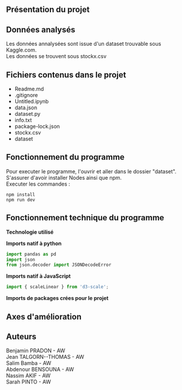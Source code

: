 ## Présentation du projet

## Données analysés

Les données annalysées sont issue d'un dataset trouvable sous Kaggle.com. <br /> Les données se trouvent sous stockx.csv

## Fichiers contenus dans le projet
<ul>
    <li>Readme.md</li>
    <li>.gitignore</li>
    <li>Untitled.ipynb</li>
    <li>data.json</li>
    <li>dataset.py</li>
    <li>info.txt</li>
    <li>package-lock.json</li>
    <li>stockx.csv</li>
    <li>dataset</li>
</ul>

## Fonctionnement du programme

Pour executer le programme, l'ouvrir et aller dans le dossier "dataset". <br />
S'assurer d'avoir installer Nodes ainsi que npm. <br />
Executer les commandes : <br />
```
npm install
npm run dev
```
## Fonctionnement technique du programme

**Technologie utilisé**


**Imports natif à python**

```python
import pandas as pd
import json
from json.decoder import JSONDecodeError
```

**Imports natif à JavaScript**

```javascript
import { scaleLinear } from 'd3-scale'; 
```

**Imports de packages crées pour le projet** <br>

## Axes d'amélioration

## Auteurs
Benjamin PRADON - AW <br/>
Jean TALGORN--THOMAS - AW <br/>
Salim Bamba - AW <br/>
Abdenour BENSOUNA - AW <br/>
Nassim AKIF - AW  <br/>
Sarah PINTO - AW
